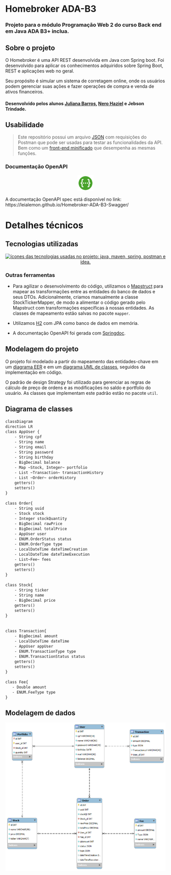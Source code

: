 # Homebroker ADA-B3
### Projeto para o módulo Programação Web 2 do curso Back end em Java ADA B3+ inclua.

## Sobre o projeto

O Homebroker é uma API REST desenvolvida em Java com Spring boot. Foi desenvolvido para aplicar os conhecimentos adquiridos sobre Spring Boot, REST e aplicações web no geral.

Seu propósito é simular um sistema de corretagem online, onde os usuários podem gerenciar suas ações e fazer operações de compra e venda de ativos financeiros.

#### Desenvolvido pelos alunos [Juliana Barros](https://github.com/leialemon), [Nero Haziel](https://github.com/HepoHB) e Jebson Trindade.

## Usabilidade

> Este repositório possui um arquivo [JSON](Homebroker.postman_collection.json) com requisições do Postman que pode ser usadas para testar as funcionalidades da API. Bem como um [front-end minificado](miniFront) que desempenha as mesmas funções.

### Documentação OpenAPI 
<p align="center">
<img  width="50" height="50" src="./README-contents/swagger.png" alt="Ícone swagger"> 
</p>
<p> A documentação OpenAPI spec está disponível no link: https://leialemon.github.io/Homebroker-ADA-B3-Swagger/</p>


# Detalhes técnicos

## Tecnologias utilizadas
<p align="center">
    <a href="https://skillicons.dev">
        <img src="https://skillicons.dev/icons?i=java,maven,spring,hibernate,postman,idea" alt="ícones das tecnologias usadas no projeto: java, maven, spring, postman e idea.">
    </a>
</p>

### Outras ferramentas

- Para agilizar o desenvolvimento do código, utilizamos o [Mapstruct](https://mapstruct.org/) para mapear as transformações entre as entidades do banco de dados e seus DTOs. Adicionalmente, criamos manualmente a classe StockTickerMapper, de modo a alimentar o código gerado pelo Mapstruct com transformações específicas à nossas entidades. As classes de mapeamento estão salvas no pacote `mapper`.

- Utilizamos [H2](https://www.h2database.com/html/main.html) com JPA como banco de dados em memória.

- A documentação OpenAPI foi gerada com [Springdoc](https://springdoc.org/).


## Modelagem do projeto

O projeto foi modelado a partir do mapeamento das entidades-chave em um [diagrama EER](https://github.com/leialemon/Ada-Homebroker?tab=readme-ov-file#modelagem-de-dados) e em um [diagrama UML de classes](https://github.com/leialemon/Ada-Homebroker/blob/main/README.md#diagrama-de-classes), seguidos da implementação em código.

O padrão de design Strategy foi utilizado para gerenciar as regras de cálculo de preço de ordens e as modificações no saldo e portfolio do usuário. As classes que implementam este padrão estão no pacote `util`.

## Diagrama de classes 

```mermaid
classDiagram
direction LR
class AppUser {
    - String cpf 
    - String name
    - String email
    - String password
    - String birthday
    - BigDecimal balance
    - Map ~Stock, Integer~ portfolio
    - List ~Transaction~ transactionHistory
    - List ~Order~ orderHistory
    getters()
    setters()
}

class Order{
    - String uuid
    - Stock stock
    - Integer stockQuantity
    - BigDecimal rawPrice
    - BigDecimal totalPrice
    - AppUser user
    - ENUM.OrderStatus status
    - ENUM.OrderType type
    - LocalDateTime dateTimeCreation
    - LocalDateTime dateTimeExecution
    - List~Fee~ fees
    getters()
    setters()
}

class Stock{
    - String ticker
    - String name
    - BigDecimal price
    getters()
    setters()
}


class Transaction{
    - BigDecimal amount
    - LocalDateTime dateTime
    - AppUser appUser
    - ENUM.TransactionType type
    - ENUM.TransactionStatus status
    getters()
    setters()
}

class Fee{
   - Double amount
   - ENUM.FeeType type
}
```

## Modelagem de dados

<p align="center">
    <img src="README-contents/EERProjetoADAB3.png">    
</p>

